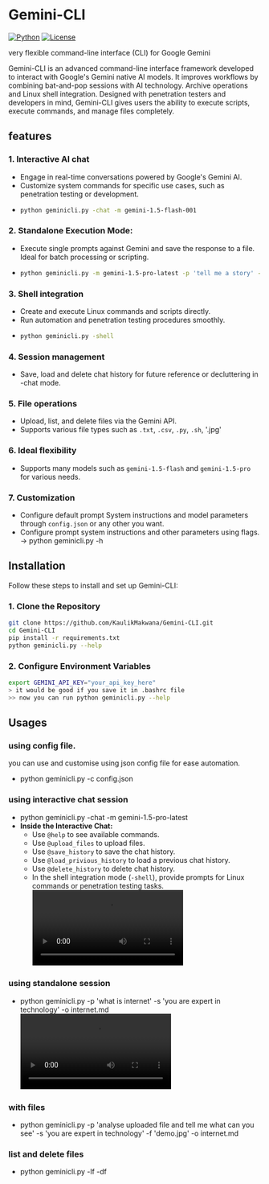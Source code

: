 # Gemini-CLI
[![Python](https://img.shields.io/badge/python-3.12-blue)]()
[![License](https://img.shields.io/badge/license-MIT-green)]()

very flexible command-line interface (CLI) for Google Gemini

Gemini-CLI is an advanced command-line interface framework developed to interact with Google's Gemini native AI models. It improves workflows by combining bat-and-pop sessions with AI technology. Archive operations and Linux shell integration. Designed with penetration testers and developers in mind, Gemini-CLI gives users the ability to execute scripts, execute commands, and manage files completely.

## features

### 1. Interactive AI chat
- Engage in real-time conversations powered by Google's Gemini AI.
- Customize system commands for specific use cases, such as penetration testing or development.
- ```bash
  python geminicli.py -chat -m gemini-1.5-flash-001
### 2. Standalone Execution Mode:
- Execute single prompts against Gemini and save the response to a file. Ideal for batch processing or scripting.
- ```bash
  python geminicli.py -m gemini-1.5-pro-latest -p 'tell me a story' -o story.txt
### 3. Shell integration
- Create and execute Linux commands and scripts directly.
- Run automation and penetration testing procedures smoothly.
- ```bash
  python geminicli.py -shell

### 4. Session management
- Save, load and delete chat history for future reference or decluttering in -chat mode.

### 5. File operations
- Upload, list, and delete files via the Gemini API.
- Supports various file types such as `.txt`, `.csv`, `.py`, `.sh`, '.jpg'

### 6. Ideal flexibility
- Supports many models such as `gemini-1.5-flash` and `gemini-1.5-pro` for various needs.

### 7. Customization
- Configure default prompt System instructions and model parameters through `config.json` or any other you want.
- Configure prompt system instructions and other parameters using flags. -> python geminicli.py -h

## Installation
Follow these steps to install and set up Gemini-CLI:

### 1. Clone the Repository
```bash
git clone https://github.com/KaulikMakwana/Gemini-CLI.git
cd Gemini-CLI
pip install -r requirements.txt
python geminicli.py --help
```
### 2. Configure Environment Variables
```bash
export GEMINI_API_KEY="your_api_key_here"
> it would be good if you save it in .bashrc file
>> now you can run python geminicli.py --help
```

## Usages

### using config file.
you can use and customise using json config file for ease automation.
- python geminicli.py -c config.json

### using interactive chat session
- python geminicli.py -chat -m gemini-1.5-pro-latest
- **Inside the Interactive Chat:**
   - Use `@help` to see available commands.
   - Use `@upload_files` to upload files.
   - Use `@save_history` to save the chat history.
   - Use `@load_privious_history` to load a previous chat history.
   - Use `@delete_history` to delete chat history.
   - In the shell integration mode (`-shell`), provide prompts for Linux commands or penetration testing tasks.
   ![Demo](https://github.com/KaulikMakwana/Gemini-CLI/blob/main/demo/interactive.ogv)


### using standalone session
- python geminicli.py -p 'what is internet' -s 'you are expert in technology' -o internet.md
![Demo](https://github.com/KaulikMakwana/Gemini-CLI/blob/main/demo/stand_alone.ogv)

### with files
- python geminicli.py -p 'analyse uploaded file and tell me what can you see' -s 'you are expert in technology' -f 'demo.jpg' -o internet.md

### list and delete files
- python geminicli.py -lf -df

  

